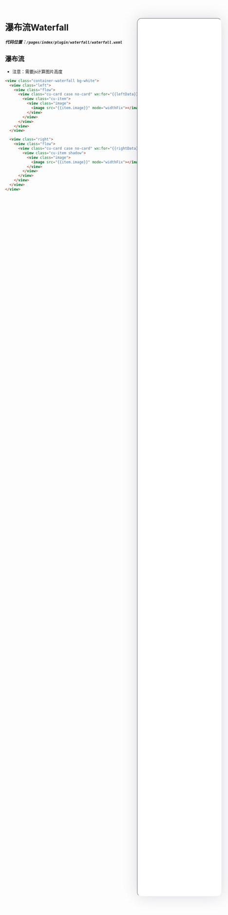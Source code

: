 <!--
 * @Descripttion: 
 * @version: V1.0
 * @Author: Xiaokang Lei
 * @email: lxk201808@163.com
 * @Date: 2022-12-08 17:00:21
 * @LastEditors: Xiaokang Lei
 * @LastEditTime: 2022-12-09 17:05:45
-->

<div class="minipre" style="width:18%; min-width:275px; height:90%; float:right; position:fixed; right:2.5%;top:2%;z-index:99;">
    <iframe src="./h5/index.html#/pages/index/plugin/waterfall/waterfall" width="100%" height="80%" style="border-radius:15px; box-shadow:0 0 50px 0px rgb(30 0 60 / 15%);"></iframe>
</div>

# 瀑布流Waterfall

***代码位置：`/pages/index/plugin/waterfall/waterfall.wxml`***

## 瀑布流

- 注意：需要js计算图片高度

```html
<view class="container-waterfall bg-white">
  <view class="left">
    <view class="flow">
      <view class="cu-card case no-card" wx:for="{{leftData}}" wx:key="item">
        <view class="cu-item">
          <view class="image">
            <image src="{{item.image}}" mode="widthFix"></image>
          </view>
        </view>
      </view>
    </view>
  </view>

  <view class="right">
    <view class="flow">
      <view class="cu-card case no-card" wx:for="{{rightData}}" wx:key="item">
        <view class="cu-item shadow">
          <view class="image">
            <image src="{{item.image}}" mode="widthFix"></image>
          </view>
        </view>
      </view>
    </view>
  </view>
</view>
```

<br>


